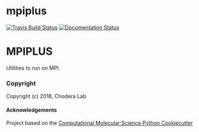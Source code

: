 mpiplus
==============================
[//]: # (Badges)
[![Travis Build Status](https://travis-ci.org/choderalab/mpiplus.svg?branch=master)](https://travis-ci.org/choderalab/mpiplus)
[![Documentation Status](https://readthedocs.org/projects/mpiplus/badge/?version=latest)](https://mpiplus.readthedocs.io/en/latest/?badge=latest)
<!--
disabling codecov badge during setup
-[![codecov](https://codecov.io/gh/REPLACE_WITH_OWNER_ACCOUNT/mpiplus/branch/master/graph/badge.svg)](https://codecov.io/gh/REPLACE_WITH_OWNER_ACCOUNT/mpiplus/branch/master)--->

MPIPLUS
=======

Utilities to run on MPI.

### Copyright

Copyright (c) 2018, Chodera Lab


#### Acknowledgements
 
Project based on the 
[Computational Molecular Science Python Cookiecutter](https://github.com/molssi/cookiecutter-cms)
